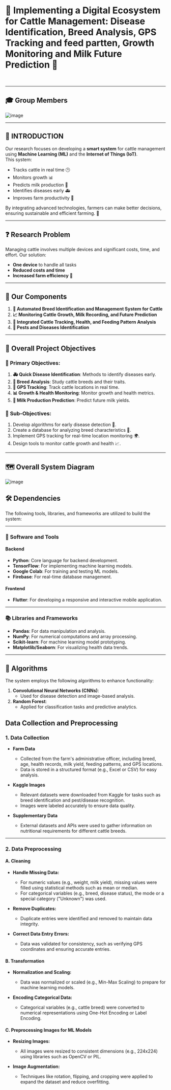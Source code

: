 # 🌟 **Implementing a Digital Ecosystem for Cattle Management:  Disease Identification, Breed Analysis, GPS Tracking and feed partten, Growth Monitoring and Milk Future Prediction** 🌟 ​

​

---

## 🎓 **Group Members**  
![image](https://github.com/user-attachments/assets/62cbb4ee-49e4-4064-ad67-146a0cf5ae4c)

---

## 📝 **INTRODUCTION**  
Our research focuses on developing a **smart system** for cattle management using **Machine Learning (ML)** and the **Internet of Things (IoT)**.  
This system:  
- Tracks cattle in real time 🕒  
- Monitors growth 📊  
- Predicts milk production 🥛  
- Identifies diseases early 🚑  
- Improves farm productivity 🌾  

By integrating advanced technologies, farmers can make better decisions, ensuring sustainable and efficient farming. 🌱  

---

## ❓ **Research Problem**  
Managing cattle involves multiple devices and significant costs, time, and effort. Our solution:  
- **One device** to handle all tasks  
- **Reduced costs and time**  
- **Increased farm efficiency** 🏡  

---

## 🔧 **Our Components**  
1. **📸 Automated Breed Identification and Management System for Cattle**  
2. **📈 Monitoring Cattle Growth, Milk Recording, and Future Prediction**  
3. **📍 Integrated Cattle Tracking, Health, and Feeding Pattern Analysis**  
4. **🦠 Pests and Diseases Identification**  

---

## 🎯 **Overall Project Objectives**  

### 🎯 **Primary Objectives**:  
1. **🚑 Quick Disease Identification**: Methods to identify diseases early.  
2. **🐄 Breed Analysis**: Study cattle breeds and their traits.  
3. **📍 GPS Tracking**: Track cattle locations in real time.  
4. **📊 Growth & Health Monitoring**: Monitor growth and health metrics.  
5. **🥛 Milk Production Prediction**: Predict future milk yields.  

### 🎯 **Sub-Objectives**:  
1. Develop algorithms for early disease detection 🧠.  
2. Create a database for analyzing breed characteristics 📂.  
3. Implement GPS tracking for real-time location monitoring 🌍.  
4. Design tools to monitor cattle growth and health 📈.  

---

## 🗺️ **Overall System Diagram**  

![image](https://github.com/user-attachments/assets/2c2b3b52-ecb8-4462-9832-f6f33a6c2f44)  

## 🛠️ **Dependencies**  

The following tools, libraries, and frameworks are utilized to build the system:  

---

### 🔧 **Software and Tools**  

#### **Backend**  
- **Python**: Core language for backend development.  
- **TensorFlow**: For implementing machine learning models.  
- **Google Colab**: For training and testing ML models.  
- **Firebase**: For real-time database management.  

#### **Frontend**  
- **Flutter**: For developing a responsive and interactive mobile application.
  
---

### 📚 **Libraries and Frameworks**  

- **Pandas**: For data manipulation and analysis.  
- **NumPy**: For numerical computations and array processing.  
- **Scikit-learn**: For machine learning model prototyping.  
- **Matplotlib/Seaborn**: For visualizing health data trends.   

---

## 🧠 **Algorithms**  

The system employs the following algorithms to enhance functionality:  
1. **Convolutional Neural Networks (CNNs)**:  
   - Used for disease detection and image-based analysis.  
2. **Random Forest**:  
   - Applied for classification tasks and predictive analytics.
  

## Data Collection and Preprocessing  

### 1. Data Collection  
- **Farm Data**  
  - Collected from the farm's administrative officer, including breed, age, health records, milk yield, feeding patterns, and GPS locations.  
  - Data is stored in a structured format (e.g., Excel or CSV) for easy analysis.  

- **Kaggle Images**  
  - Relevant datasets were downloaded from Kaggle for tasks such as breed identification and pest/disease recognition.  
  - Images were labeled accurately to ensure data quality.  

- **Supplementary Data**  
  - External datasets and APIs were used to gather information on nutritional requirements for different cattle breeds.  

---

### 2. Data Preprocessing  

#### A. Cleaning  
- **Handle Missing Data:**  
  - For numeric values (e.g., weight, milk yield), missing values were filled using statistical methods such as mean or median.  
  - For categorical variables (e.g., breed, disease status), the mode or a special category ("Unknown") was used.  

- **Remove Duplicates:**  
  - Duplicate entries were identified and removed to maintain data integrity.  

- **Correct Data Entry Errors:**  
  - Data was validated for consistency, such as verifying GPS coordinates and ensuring accurate entries.  

#### B. Transformation  
- **Normalization and Scaling:**  
  - Data was normalized or scaled (e.g., Min-Max Scaling) to prepare for machine learning models.  

- **Encoding Categorical Data:**  
  - Categorical variables (e.g., cattle breed) were converted to numerical representations using One-Hot Encoding or Label Encoding.  

#### C. Preprocessing Images for ML Models  
- **Resizing Images:**  
  - All images were resized to consistent dimensions (e.g., 224x224) using libraries such as OpenCV or PIL.  

- **Image Augmentation:**  
  - Techniques like rotation, flipping, and cropping were applied to expand the dataset and reduce overfitting.  


